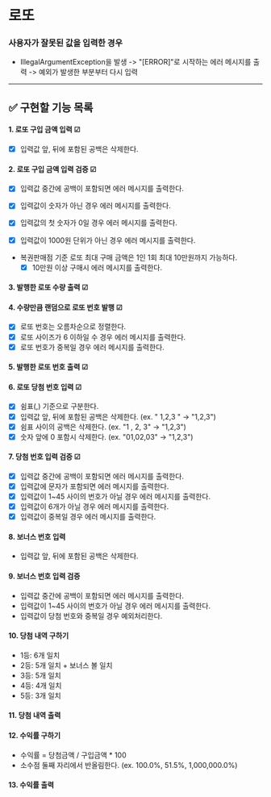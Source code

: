 # 로또
###  사용자가 잘못된 값을 입력한 경우
- IllegalArgumentException을 발생 -> "[ERROR]"로 시작하는 에러 메시지를 출력 -> 예외가 발생한 부분부터 다시 입력

---

## ✅ 구현할 기능 목록
#### 1. 로또 구입 금액 입력 ☑
- [x] 입력값 앞, 뒤에 포함된 공백은 삭제한다.

#### 2. 로또 구입 금액 입력 검증 ☑
- [x] 입력값 중간에 공백이 포함되면 에러 메시지를 출력한다.
- [x] 입력값이 숫자가 아닌 경우 에러 메시지를 출력한다.
- [x] 입력값의 첫 숫자가 0일 경우 에러 메시지를 출력한다.
- [x] 입력값이 1000원 단위가 아닌 경우 에러 메시지를 출력한다.


- 복권판매점 기준 로또 최대 구매 금액은 1인 1회 최대 10만원까지 가능하다.
  - [x] 10만원 이상 구매시 에러 메시지를 출력한다.

#### 3. 발행한 로또 수량 출력 ☑

#### 4. 수량만큼 랜덤으로 로또 번호 발행 ☑
- [x] 로또 번호는 오름차순으로 정렬한다.
- [x] 로또 사이즈가 6 이하일 수 경우 에러 메시지를 출력한다.
- [x] 로또 번호가 중복일 경우 에러 메시지를 출력한다.

#### 5. 발행한 로또 번호 출력 ☑

#### 6. 로또 당첨 번호 입력 ☑
- [x] 쉼표(,) 기준으로 구분한다.
- [x] 입력값 앞, 뒤에 포함된 공백은 삭제한다.  (ex. "     1,2,3     " -> "1,2,3")
- [x] 쉼표 사이의 공백은 삭제한다.  (ex. "1     , 2,     3" -> "1,2,3")
- [x] 숫자 앞에 0 포함시 삭제한다. (ex. "01,02,03" -> "1,2,3")

#### 7. 당첨 번호 입력 검증 ☑
- [x] 입력값 중간에 공백이 포함되면 에러 메시지를 출력한다.
- [x] 입력값에 문자가 포함되면 에러 메시지를 출력한다.
- [x] 입력값이 1~45 사이의 번호가 아닐 경우 에러 메시지를 출력한다.
- [x] 입력값이 6개가 아닐 경우 에러 메시지를 출력한다.
- [x] 입력값이 중복일 경우 에러 메시지를 출력한다.

#### 8. 보너스 번호 입력
- 입력값 앞, 뒤에 포함된 공백은 삭제한다.

#### 9. 보너스 번호 입력 검증
- 입력값 중간에 공백이 포함되면 에러 메시지를 출력한다.
- 입력값이 1~45 사이의 번호가 아닐 경우 에러 메시지를 출력한다.
- 입력값이 당첨 번호와 중복일 경우 예외처리한다.

#### 10. 당첨 내역 구하기
- 1등: 6개 일치
- 2등: 5개 일치 + 보너스 볼 일치
- 3등: 5개 일치
- 4등: 4개 일치
- 5등: 3개 일치

#### 11. 당첨 내역 출력

#### 12. 수익률 구하기
- 수익률 = 당첨금액 / 구입금액 * 100
- 소수점 둘째 자리에서 반올림한다.  (ex. 100.0%, 51.5%, 1,000,000.0%)

#### 13. 수익률 출력

